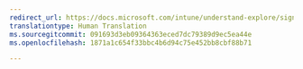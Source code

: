```yaml
---
redirect_url: https://docs.microsoft.com/intune/understand-explore/sign-up-for-30-day-trial-microsoft-intune
translationtype: Human Translation
ms.sourcegitcommit: 091693d3eb09364363eced7dc79389d9ec5ea44e
ms.openlocfilehash: 1871a1c654f33bbc4b6d94c75e452bb8cbf88b71

---
```




<!--HONumber=Dec16_HO1-->


